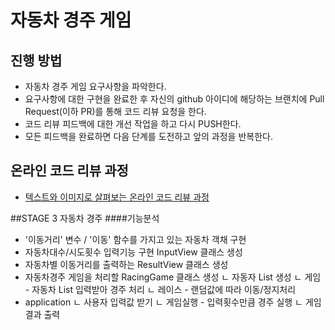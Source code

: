 # 자동차 경주 게임
## 진행 방법
* 자동차 경주 게임 요구사항을 파악한다.
* 요구사항에 대한 구현을 완료한 후 자신의 github 아이디에 해당하는 브랜치에 Pull Request(이하 PR)를 통해 코드 리뷰 요청을 한다.
* 코드 리뷰 피드백에 대한 개선 작업을 하고 다시 PUSH한다.
* 모든 피드백을 완료하면 다음 단계를 도전하고 앞의 과정을 반복한다.

## 온라인 코드 리뷰 과정
* [텍스트와 이미지로 살펴보는 온라인 코드 리뷰 과정](https://github.com/next-step/nextstep-docs/tree/master/codereview)


##STAGE 3 자동차 경주
####기능분석
- '이동거리' 변수 / '이동' 함수를 가지고 있는 자동차 객채 구현
- 자동차대수/시도횟수 입력기능 구현 InputView 클래스 생성
- 자동차별 이동거리를 출력하는 ResultView 클래스 생성
- 자동차경주 게임을 처리할 RacingGame 클래스 생성
  ㄴ 자동자 List 생성
  ㄴ 게임 - 자동차 List 입력받아 경주 처리
  ㄴ 레이스 - 랜덤값에 따라 이동/정지처리
 - application 
  ㄴ 사용자 입력값 받기
  ㄴ 게임실행 - 입력횟수만큼 경주 실행
  ㄴ 게임결과 출력

